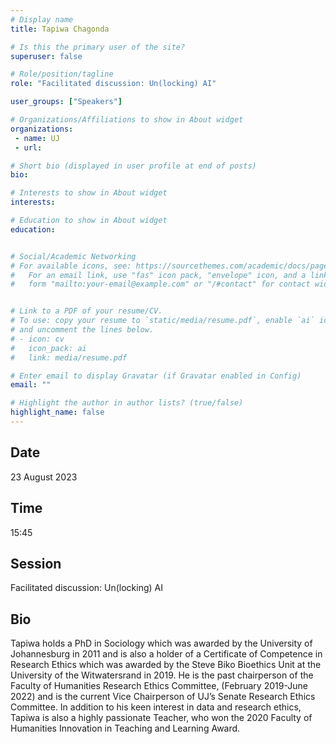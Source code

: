 ```yaml
---
# Display name
title: Tapiwa Chagonda

# Is this the primary user of the site?
superuser: false

# Role/position/tagline
role: "Facilitated discussion: Un(locking) AI"

user_groups: ["Speakers"]

# Organizations/Affiliations to show in About widget
organizations:
 - name: UJ
 - url: 

# Short bio (displayed in user profile at end of posts)
bio: 

# Interests to show in About widget
interests: 

# Education to show in About widget
education:


# Social/Academic Networking
# For available icons, see: https://sourcethemes.com/academic/docs/page-builder/#icons
#   For an email link, use "fas" icon pack, "envelope" icon, and a link in the
#   form "mailto:your-email@example.com" or "/#contact" for contact widget.


# Link to a PDF of your resume/CV.
# To use: copy your resume to `static/media/resume.pdf`, enable `ai` icons in `params.toml`, 
# and uncomment the lines below.
# - icon: cv
#   icon_pack: ai
#   link: media/resume.pdf

# Enter email to display Gravatar (if Gravatar enabled in Config)
email: ""

# Highlight the author in author lists? (true/false)
highlight_name: false
---
```


## Date

23 August 2023

## Time

15:45

## Session

Facilitated discussion: Un(locking) AI

## Bio

Tapiwa holds a PhD in Sociology which was awarded by the University of Johannesburg in 2011 and
is also a holder of a Certificate of Competence in Research Ethics which was awarded by the Steve
Biko Bioethics Unit at the University of the Witwatersrand in 2019. He is the past chairperson of the
Faculty of Humanities Research Ethics Committee, (February 2019-June 2022) and is the current Vice
Chairperson of UJ’s Senate Research Ethics Committee. In addition to his keen interest in data and
research ethics, Tapiwa is also a highly passionate Teacher, who won the 2020 Faculty of Humanities
Innovation in Teaching and Learning Award.